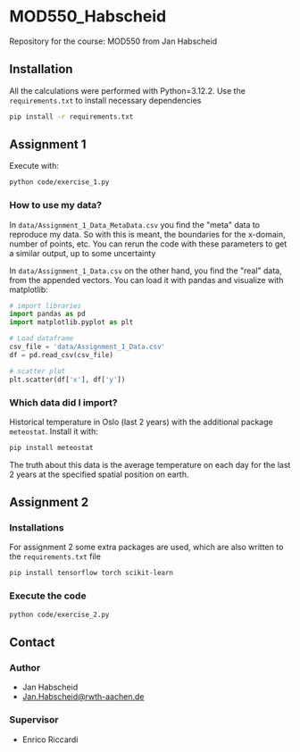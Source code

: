 # MOD550_Habscheid
Repository for the course: MOD550 from Jan Habscheid

## Installation

All the calculations were performed with Python=3.12.2.
Use the `requirements.txt` to install necessary dependencies

``` bash
pip install -r requirements.txt
```

## Assignment 1

Execute with:

``` bash
python code/exercise_1.py
```

### How to use my data?

In `data/Assignment_1_Data_MetaData.csv` you find the "meta" data to reproduce my data. So with this is meant, the boundaries for the x-domain, number of points, etc. 
You can rerun the code with these parameters to get a similar output, up to some uncertainty

In `data/Assignment_1_Data.csv` on the other hand, you find the "real" data, from the appended vectors.
You can load it with pandas and visualize with matplotlib:

``` python
# import libraries
import pandas as pd
import matplotlib.pyplot as plt

# Load dataframe
csv_file = 'data/Assignment_1_Data.csv'
df = pd.read_csv(csv_file)

# scatter plot
plt.scatter(df['x'], df['y'])
```

### Which data did I import?

Historical temperature in Oslo (last 2 years) with the additional package `meteostat`. Install it with:

``` bash
pip install meteostat
```

The truth about this data is the average temperature on each day for the last 2 years at the specified spatial position on earth.

## Assignment 2

### Installations

For assignment 2 some extra packages are used, which are also written to the `requirements.txt` file

``` bash
pip install tensorflow torch scikit-learn
```

### Execute the code

``` bash
python code/exercise_2.py
```

## Contact

### Author

- Jan Habscheid
- [Jan.Habscheid@rwth-aachen.de](mailto:Jan.Habscheid@rwth-aachen.de)

### Supervisor

- Enrico Riccardi
